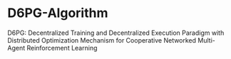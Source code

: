 # D6PG-Algorithm
 
D6PG: Decentralized Training and Decentralized Execution Paradigm with Distributed Optimization Mechanism for Cooperative Networked Multi-Agent Reinforcement Learning
